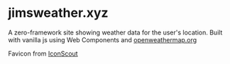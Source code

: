 # jimsweather.xyz

A zero-framework site showing weather data for the user's location. Built with vanilla js using Web Components and [openweathermap.org](https://openweathermap.org/)


Favicon from [IconScout](https://iconscout.com/)

